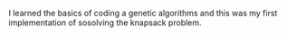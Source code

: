 I learned the basics of coding a genetic algorithms and this was my first implementation of sosolving the knapsack problem.
